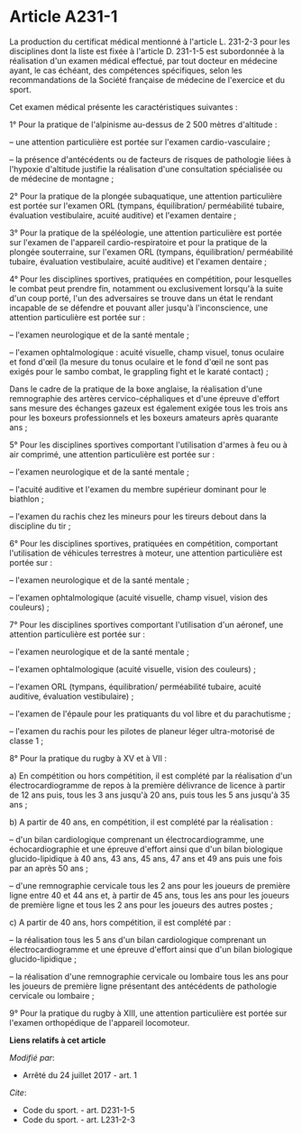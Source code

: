 # Article A231-1

La production du certificat médical mentionné à l'article L. 231-2-3 pour les disciplines dont la liste est fixée à l'article
D. 231-1-5 est subordonnée à la réalisation d'un examen médical effectué, par tout docteur en médecine ayant, le cas échéant,
des compétences spécifiques, selon les recommandations de la Société française de médecine de l'exercice et du sport.

Cet examen médical présente les caractéristiques suivantes :

1° Pour la pratique de l'alpinisme au-dessus de 2 500 mètres d'altitude :

– une attention particulière est portée sur l'examen cardio-vasculaire ;

– la présence d'antécédents ou de facteurs de risques de pathologie liées à l'hypoxie d'altitude justifie la réalisation
d'une consultation spécialisée ou de médecine de montagne ;

2° Pour la pratique de la plongée subaquatique, une attention particulière est portée sur l'examen ORL (tympans,
équilibration/ perméabilité tubaire, évaluation vestibulaire, acuité auditive) et l'examen dentaire ;

3° Pour la pratique de la spéléologie, une attention particulière est portée sur l'examen de l'appareil cardio-respiratoire
et pour la pratique de la plongée souterraine, sur l'examen ORL (tympans, équilibration/ perméabilité tubaire, évaluation
vestibulaire, acuité auditive) et l'examen dentaire ;

4° Pour les disciplines sportives, pratiquées en compétition, pour lesquelles le combat peut prendre fin, notamment ou
exclusivement lorsqu'à la suite d'un coup porté, l'un des adversaires se trouve dans un état le rendant incapable de se
défendre et pouvant aller jusqu'à l'inconscience, une attention particulière est portée sur :

– l'examen neurologique et de la santé mentale ;

– l'examen ophtalmologique : acuité visuelle, champ visuel, tonus oculaire et fond d'œil (la mesure du tonus oculaire et le
fond d'œil ne sont pas exigés pour le sambo combat, le grappling fight et le karaté contact) ;

Dans le cadre de la pratique de la boxe anglaise, la réalisation d'une remnographie des artères cervico-céphaliques et d'une
épreuve d'effort sans mesure des échanges gazeux est également exigée tous les trois ans pour les boxeurs professionnels et
les boxeurs amateurs après quarante ans ;

5° Pour les disciplines sportives comportant l'utilisation d'armes à feu ou à air comprimé, une attention particulière est
portée sur :

– l'examen neurologique et de la santé mentale ;

– l'acuité auditive et l'examen du membre supérieur dominant pour le biathlon ;

– l'examen du rachis chez les mineurs pour les tireurs debout dans la discipline du tir ;

6° Pour les disciplines sportives, pratiquées en compétition, comportant l'utilisation de véhicules terrestres à moteur, une
attention particulière est portée sur :

– l'examen neurologique et de la santé mentale ;

– l'examen ophtalmologique (acuité visuelle, champ visuel, vision des couleurs) ;

7° Pour les disciplines sportives comportant l'utilisation d'un aéronef, une attention particulière est portée sur :

– l'examen neurologique et de la santé mentale ;

– l'examen ophtalmologique (acuité visuelle, vision des couleurs) ;

– l'examen ORL (tympans, équilibration/ perméabilité tubaire, acuité auditive, évaluation vestibulaire) ;

– l'examen de l'épaule pour les pratiquants du vol libre et du parachutisme ;

– l'examen du rachis pour les pilotes de planeur léger ultra-motorisé de classe 1 ;

8° Pour la pratique du rugby à XV et à VII :

a) En compétition ou hors compétition, il est complété par la réalisation d'un électrocardiogramme de repos à la première
délivrance de licence à partir de 12 ans puis, tous les 3 ans jusqu'à 20 ans, puis tous les 5 ans jusqu'à 35 ans ;

b) A partir de 40 ans, en compétition, il est complété par la réalisation :

– d'un bilan cardiologique comprenant un électrocardiogramme, une échocardiographie et une épreuve d'effort ainsi que d'un
bilan biologique glucido-lipidique à 40 ans, 43 ans, 45 ans, 47 ans et 49 ans puis une fois par an après 50 ans ;

– d'une remnographie cervicale tous les 2 ans pour les joueurs de première ligne entre 40 et 44 ans et, à partir de 45 ans,
tous les ans pour les joueurs de première ligne et tous les 2 ans pour les joueurs des autres postes ;

c) A partir de 40 ans, hors compétition, il est complété par :

– la réalisation tous les 5 ans d'un bilan cardiologique comprenant un électrocardiogramme et une épreuve d'effort ainsi que
d'un bilan biologique glucido-lipidique ;

– la réalisation d'une remnographie cervicale ou lombaire tous les ans pour les joueurs de première ligne présentant des
antécédents de pathologie cervicale ou lombaire ;

9° Pour la pratique du rugby à XIII, une attention particulière est portée sur l'examen orthopédique de l'appareil
locomoteur.

**Liens relatifs à cet article**

_Modifié par_:

  - Arrêté du 24 juillet 2017 - art. 1

_Cite_:

  - Code du sport. - art. D231-1-5
  - Code du sport. - art. L231-2-3
